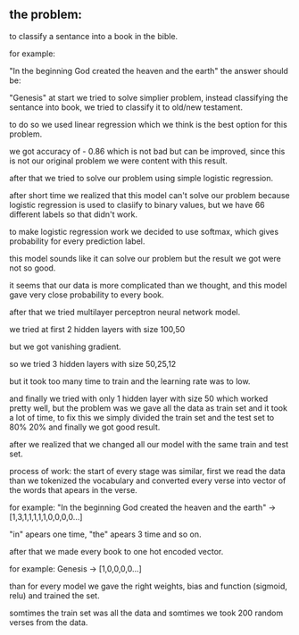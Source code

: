 ## the problem:
to classify a sentance into a book in the bible.

for example:

"In the beginning God created the heaven and the earth"
the answer should be:

"Genesis"
at start we tried to solve simplier problem, instead classifying the sentance into book, we tried to classify it to old/new testament.

to do so we used linear regression which we think is the best option for this problem.

we got accuracy of - 0.86 which is not bad but can be improved, since this is not our original problem we were content with this result.

after that we tried to solve our problem using simple logistic regression.

after short time we realized that this model can't solve our problem because logistic regression is used to clasiify to binary values, but we have 66 different labels so that didn't work.

to make logistic regression work we decided to use softmax, which gives probability for every prediction label.

this model sounds like it can solve our problem but the result we got were not so good.

it seems that our data is more complicated than we thought, and this model gave very close probability to every book.

after that we tried multilayer perceptron neural network model.

we tried at first 2 hidden layers with size 100,50

but we got vanishing gradient.

so we tried 3 hidden layers with size 50,25,12

but it took too many time to train and the learning rate was to low.

and finally we tried with only 1 hidden layer with size 50 which worked pretty well, but the problem was we gave all the data as train set and it took a lot of time, to fix this we simply divided the train set and the test set to 80% 20% and finally we got good result.

after we realized that we changed all our model with the same train and test set.

process of work:
the start of every stage was similar, first we read the data than we tokenized the vocabulary and converted every verse into vector of the words that apears in the verse.

for example: "In the beginning God created the heaven and the earth" -> [1,3,1,1,1,1,1,0,0,0,0...]

"in" apears one time, "the" apears 3 time and so on.

after that we made every book to one hot encoded vector.

for example: Genesis -> [1,0,0,0,0...]

than for every model we gave the right weights, bias and function (sigmoid, relu) and trained the set.

somtimes the train set was all the data and somtimes we took 200 random verses from the data.
